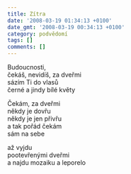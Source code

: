 ```yaml
---
title: Zítra
date: '2008-03-19 01:34:13 +0100'
date_gmt: '2008-03-19 00:34:13 +0100'
category: podvědomí
tags: []
comments: []
---
```

<p>Budoucnosti,<br />
čekáš, nevidíš, za dveřmi<br />
sázím Ti do vlasů<br />
černé a jindy bílé květy</p>
<p>Čekám, za dveřmi<br />
někdy je dovřu<br />
někdy je jen přivřu<br />
a tak pořád čekám<br />
sám na sebe</p>
<p>až vyjdu<br />
pootevřenými dveřmi<br />
a najdu mozaiku a leporelo</p>
